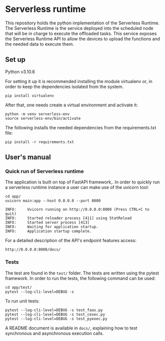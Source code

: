 # Serverless runtime
This repository holds the python implementation of the Serverless Runtime. The Serverless Runtime is the service deployed into the scheduled node that will be in charge to execute the offloaded tasks. This service exposes the Serverless Runtime API to allow the devices to upload the functions and the needed data to execute them.

## Set up
Python v3.10.6

For setting it up it is recommended installing the module virtualenv or, in order to keep the dependencies isolated from the system. 

```
pip install virtualenv
```
After that, one needs create a virtual environment and activate it:

```
python -m venv serverless-env
source serverless-env/bin/activate
```
The following installs the needed dependencies from the requirements.txt file:
```
pip install -r requirements.txt
```

## User's manual
### Quick run of Serverless runtime

The application is built on top of FastAPI framework,.
In order to quickly run a serverless runtime instance a user can make use of the uvicorn tool:
```
cd app/
uvicorn main:app --host 0.0.0.0 --port 8000
```
```log
INFO:     Uvicorn running on http://0.0.0.0:8000 (Press CTRL+C to quit)
INFO:     Started reloader process [411] using StatReload
INFO:     Started server process [413]
INFO:     Waiting for application startup.
INFO:     Application startup complete.
```

For a detailed description of the API's endpoint features access:

```
http://0.0.0.0:8000/docs/
 ```


### Tests
The test are found in the `test/` folder. The tests are written using the pytest framework. In order to run the tests, the following command can be used:

```
cd app/test/
pytest --log-cli-level=DEBUG -s
```

To run unit tests:

```
pytest --log-cli-level=DEBUG -s test_faas.py
pytest --log-cli-level=DEBUG -s test_cexec.py
pytest --log-cli-level=DEBUG -s test_pyexec.py
```

A README document is available in `docs/`, explaining how to test synchronous and asynchronous execution calls.   
